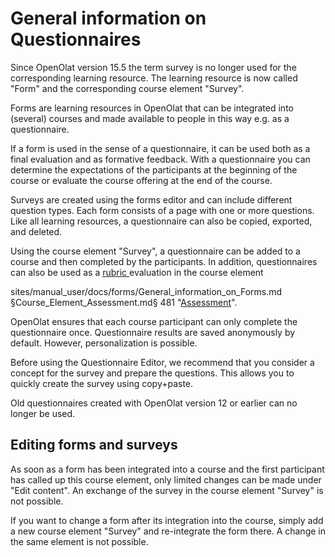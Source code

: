 # General information on Questionnaires

Since OpenOlat version 15.5 the term survey is no longer used for the
corresponding learning resource. The learning resource is now called "Form"
and the corresponding course element "Survey".

Forms are learning resources in OpenOlat that can be integrated into (several)
courses and made available to people in this way e.g. as a questionnaire.

If a form is used in the sense of a questionnaire, it can be used both as a
final evaluation and as formative feedback. With a questionnaire you can
determine the expectations of the participants at the beginning of the course
or evaluate the course offering at the end of the course.

Surveys are created using the forms editor and can include different question
types. Each form consists of a page with one or more questions. Like all
learning resources, a questionnaire can also be copied, exported, and deleted.

Using the course element "Survey", a questionnaire can be added to a course
and then completed by the participants. In addition, questionnaires can also
be used as a [rubric ](Rubric.md)evaluation in the course element

sites/manual_user/docs/forms/General_information_on_Forms.md §Course_Element_Assessment.md§ 481
"[Assessment](../course_elements/Course_Element_Assessment.md)".

OpenOlat ensures that each course participant can only complete the
questionnaire once. Questionnaire results are saved anonymously by default.
However, personalization is possible.

Before using the Questionnaire Editor, we recommend that you consider a
concept for the survey and prepare the questions. This allows you to quickly
create the survey using copy+paste.

Old questionnaires created with OpenOlat version 12 or earlier can no longer
be used.

## Editing forms and surveys

As soon as a form has been integrated into a course and the first participant
has called up this course element, only limited changes can be made under
"Edit content". An exchange of the survey in the course element "Survey" is
not possible.

If you want to change a form after its integration into the course, simply add
a new course element "Survey" and re-integrate the form there. A change in the
same element is not possible.

  

